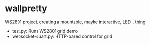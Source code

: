 # wallpretty
WS2801 project, creating a mountable, maybe interactive, LED... thing

- test.py: Runs WS2801 grid demo
- websocket-quart.py: HTTP-based control for grid